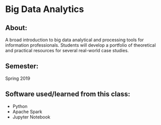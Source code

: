 # Big Data Analytics

## About: 
A broad introduction to big data analytical and processing tools for information professionals. Students will develop a portfolio of theoretical and practical resources for several real-world case studies.
## Semester: 
Spring 2019

## Software used/learned from this class: 
- Python
- Apache Spark
- Jupyter Notebook
